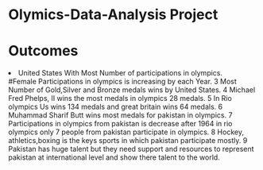 # Olymics-Data-Analysis Project
# Outcomes
<li>United States With Most Number of participations in olympics.</li>
#Female Participations in olympics is increasing by each Year.
3 Most Number of Gold,Silver and Bronze medals wins by United States.
4 Michael Fred Phelps, II	wins the most medals in olympics 28 medals.
5 In Rio olympics Us wins 134 medals and great britain wins 64 medals.
6 Muhammad Sharif Butt wins most medals for pakistan in olympics. 
7 Participations in olympics from pakistan is decrease after 1964 in rio olympics only 7 people from pakistan participate in olympics.
8 Hockey, athletics,boxing is the keys sports in which pakistan participate mostly.
9 Pakistan has huge talent but they need support and resources to represent pakistan at international level and show there talent to the world.
